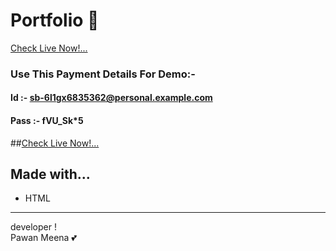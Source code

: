 # Portfolio :wine_glass:

<a href="https://pawan-meena.github.io/paypal-payment-html/" target="_blank">Check Live Now!...</a>
<br>
### Use This Payment Details For Demo:-
#### Id :- sb-6l1gx6835362@personal.example.com
#### Pass :- fVU_Sk*5
##<a href="https://pawan-meena.github.io/paypal-payment-html/" target="_blank">Check Live Now!...</a>
<br>
## Made with...
-   HTML
---

developer !  
Pawan Meena :two_hearts:
